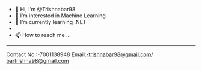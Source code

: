 - 👋 Hi, I’m @Trishnabar98
- 👀 I’m interested in Machine Learning
- 🌱 I’m currently learning .NET
- 
- 📫 How to reach me ...
----------------------------
Contact No.:-7001138948
Email:-trishnabar98@gmail.com/
       bartrishna98@gmail.com

<!---
Trishnabar98/Trishnabar98 is a ✨ special ✨ repository because its `README.md` (this file) appears on your GitHub profile.
You can click the Preview link to take a look at your changes.
--->
